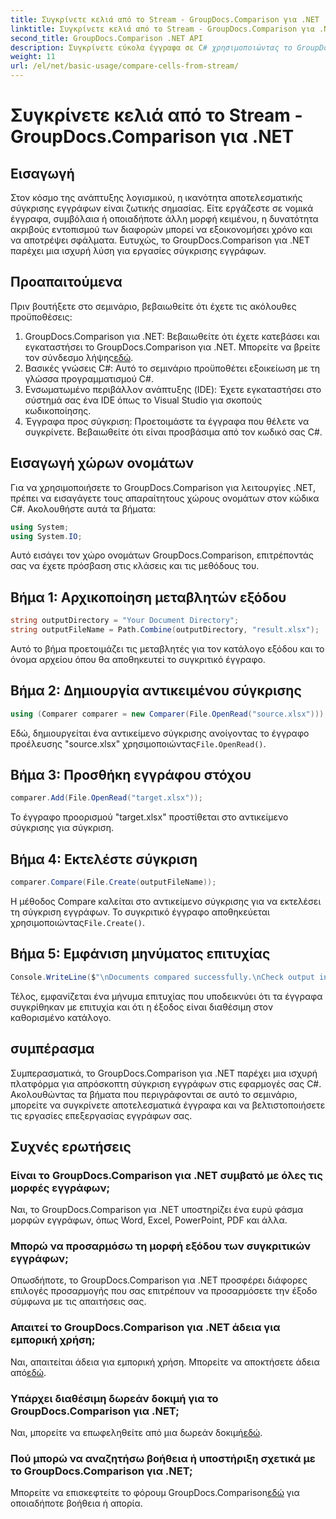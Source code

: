 ```yaml
---
title: Συγκρίνετε κελιά από το Stream - GroupDocs.Comparison για .NET
linktitle: Συγκρίνετε κελιά από το Stream - GroupDocs.Comparison για .NET
second_title: GroupDocs.Comparison .NET API
description: Συγκρίνετε εύκολα έγγραφα σε C# χρησιμοποιώντας το GroupDocs.Comparison για .NET. Βελτιώστε τις εργασίες επεξεργασίας εγγράφων σας με ευκολία.
weight: 11
url: /el/net/basic-usage/compare-cells-from-stream/
---
```


# Συγκρίνετε κελιά από το Stream - GroupDocs.Comparison για .NET

## Εισαγωγή
Στον κόσμο της ανάπτυξης λογισμικού, η ικανότητα αποτελεσματικής σύγκρισης εγγράφων είναι ζωτικής σημασίας. Είτε εργάζεστε σε νομικά έγγραφα, συμβόλαια ή οποιαδήποτε άλλη μορφή κειμένου, η δυνατότητα ακριβούς εντοπισμού των διαφορών μπορεί να εξοικονομήσει χρόνο και να αποτρέψει σφάλματα. Ευτυχώς, το GroupDocs.Comparison για .NET παρέχει μια ισχυρή λύση για εργασίες σύγκρισης εγγράφων.
## Προαπαιτούμενα
Πριν βουτήξετε στο σεμινάριο, βεβαιωθείτε ότι έχετε τις ακόλουθες προϋποθέσεις:
1.  GroupDocs.Comparison για .NET: Βεβαιωθείτε ότι έχετε κατεβάσει και εγκαταστήσει το GroupDocs.Comparison για .NET. Μπορείτε να βρείτε τον σύνδεσμο λήψης[εδώ](https://releases.groupdocs.com/comparison/net/).
2. Βασικές γνώσεις C#: Αυτό το σεμινάριο προϋποθέτει εξοικείωση με τη γλώσσα προγραμματισμού C#.
3. Ενσωματωμένο περιβάλλον ανάπτυξης (IDE): Έχετε εγκαταστήσει στο σύστημά σας ένα IDE όπως το Visual Studio για σκοπούς κωδικοποίησης.
4. Έγγραφα προς σύγκριση: Προετοιμάστε τα έγγραφα που θέλετε να συγκρίνετε. Βεβαιωθείτε ότι είναι προσβάσιμα από τον κωδικό σας C#.

## Εισαγωγή χώρων ονομάτων
Για να χρησιμοποιήσετε το GroupDocs.Comparison για λειτουργίες .NET, πρέπει να εισαγάγετε τους απαραίτητους χώρους ονομάτων στον κώδικα C#. Ακολουθήστε αυτά τα βήματα:

```csharp
using System;
using System.IO;
```
Αυτό εισάγει τον χώρο ονομάτων GroupDocs.Comparison, επιτρέποντάς σας να έχετε πρόσβαση στις κλάσεις και τις μεθόδους του.

## Βήμα 1: Αρχικοποίηση μεταβλητών εξόδου
```csharp
string outputDirectory = "Your Document Directory";
string outputFileName = Path.Combine(outputDirectory, "result.xlsx");
```
Αυτό το βήμα προετοιμάζει τις μεταβλητές για τον κατάλογο εξόδου και το όνομα αρχείου όπου θα αποθηκευτεί το συγκριτικό έγγραφο.
## Βήμα 2: Δημιουργία αντικειμένου σύγκρισης
```csharp
using (Comparer comparer = new Comparer(File.OpenRead("source.xlsx")))
```
 Εδώ, δημιουργείται ένα αντικείμενο σύγκρισης ανοίγοντας το έγγραφο προέλευσης "source.xlsx" χρησιμοποιώντας`File.OpenRead()`.
## Βήμα 3: Προσθήκη εγγράφου στόχου
```csharp
comparer.Add(File.OpenRead("target.xlsx"));
```
Το έγγραφο προορισμού "target.xlsx" προστίθεται στο αντικείμενο σύγκρισης για σύγκριση.
## Βήμα 4: Εκτελέστε σύγκριση
```csharp
comparer.Compare(File.Create(outputFileName));
```
 Η μέθοδος Compare καλείται στο αντικείμενο σύγκρισης για να εκτελέσει τη σύγκριση εγγράφων. Το συγκριτικό έγγραφο αποθηκεύεται χρησιμοποιώντας`File.Create()`.
## Βήμα 5: Εμφάνιση μηνύματος επιτυχίας
```csharp
Console.WriteLine($"\nDocuments compared successfully.\nCheck output in {outputDirectory}.");
```
Τέλος, εμφανίζεται ένα μήνυμα επιτυχίας που υποδεικνύει ότι τα έγγραφα συγκρίθηκαν με επιτυχία και ότι η έξοδος είναι διαθέσιμη στον καθορισμένο κατάλογο.

## συμπέρασμα
Συμπερασματικά, το GroupDocs.Comparison για .NET παρέχει μια ισχυρή πλατφόρμα για απρόσκοπτη σύγκριση εγγράφων στις εφαρμογές σας C#. Ακολουθώντας τα βήματα που περιγράφονται σε αυτό το σεμινάριο, μπορείτε να συγκρίνετε αποτελεσματικά έγγραφα και να βελτιστοποιήσετε τις εργασίες επεξεργασίας εγγράφων σας.
## Συχνές ερωτήσεις
### Είναι το GroupDocs.Comparison για .NET συμβατό με όλες τις μορφές εγγράφων;
Ναι, το GroupDocs.Comparison για .NET υποστηρίζει ένα ευρύ φάσμα μορφών εγγράφων, όπως Word, Excel, PowerPoint, PDF και άλλα.
### Μπορώ να προσαρμόσω τη μορφή εξόδου των συγκριτικών εγγράφων;
Οπωσδήποτε, το GroupDocs.Comparison για .NET προσφέρει διάφορες επιλογές προσαρμογής που σας επιτρέπουν να προσαρμόσετε την έξοδο σύμφωνα με τις απαιτήσεις σας.
### Απαιτεί το GroupDocs.Comparison για .NET άδεια για εμπορική χρήση;
 Ναι, απαιτείται άδεια για εμπορική χρήση. Μπορείτε να αποκτήσετε άδεια από[εδώ](https://purchase.groupdocs.com/buy).
### Υπάρχει διαθέσιμη δωρεάν δοκιμή για το GroupDocs.Comparison για .NET;
 Ναι, μπορείτε να επωφεληθείτε από μια δωρεάν δοκιμή[εδώ](https://releases.groupdocs.com/).
### Πού μπορώ να αναζητήσω βοήθεια ή υποστήριξη σχετικά με το GroupDocs.Comparison για .NET;
 Μπορείτε να επισκεφτείτε το φόρουμ GroupDocs.Comparison[εδώ](https://forum.groupdocs.com/c/comparison/12) για οποιαδήποτε βοήθεια ή απορία.
